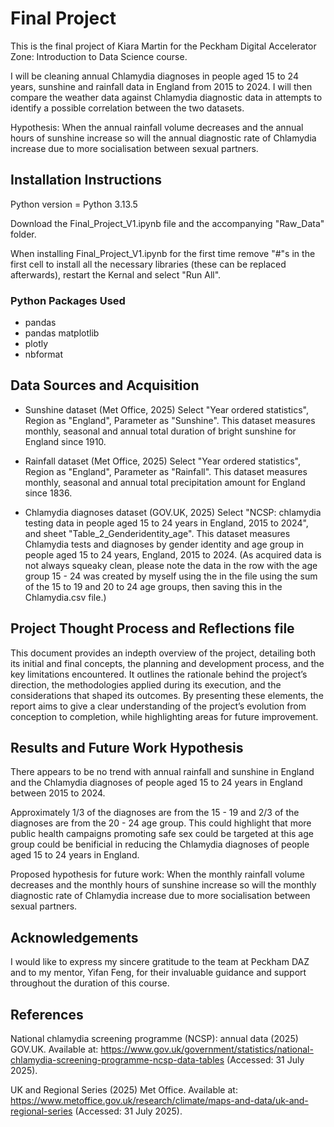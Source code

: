 
# Final Project

This is the final project of Kiara Martin for the Peckham Digital Accelerator Zone: Introduction to Data Science course. 

I will be cleaning annual Chlamydia diagnoses in people aged 15 to 24 years, sunshine and rainfall data in England from 2015 to 2024. I will then compare the weather data against Chlamydia diagnostic data in attempts to identify a possible correlation between the two datasets.

Hypothesis: When the annual rainfall volume decreases and the annual hours of sunshine increase so will the annual diagnostic rate of Chlamydia increase due to more socialisation between sexual partners.

## Installation Instructions

Python version = Python 3.13.5

Download the Final_Project_V1.ipynb file and the accompanying "Raw_Data" folder.

When installing Final_Project_V1.ipynb for the first time remove "#"s in the first cell to install all the necessary libraries (these can be replaced afterwards), restart the Kernal and select "Run All".

### Python Packages Used

 - pandas
 - pandas matplotlib
 - plotly
 - nbformat


## Data Sources and Acquisition

 - Sunshine dataset (Met Office, 2025)
   Select "Year ordered statistics", Region as "England", Parameter as "Sunshine".
   This dataset measures monthly, seasonal and annual total duration of bright sunshine for England since 1910.
   
 - Rainfall dataset (Met Office, 2025)
   Select "Year ordered statistics", Region as "England", Parameter as "Rainfall".
   This dataset measures monthly, seasonal and annual total precipitation amount for England since 1836.

 - Chlamydia diagnoses dataset (GOV.UK, 2025)
   Select "NCSP: chlamydia testing data in people aged 15 to 24 years in England, 2015 to 2024", and sheet "Table_2_Genderidentity_age".
   This dataset measures Chlamydia tests and diagnoses by gender identity and age group in people aged 15 to 24 years, England, 2015 to 2024. (As acquired data is not always squeaky clean, please note the data in the row with the age group 15 - 24 was created by myself using the in the file using the sum of the 15 to 19 and 20 to 24 age groups, then saving this in the Chlamydia.csv file.)


## Project Thought Process and Reflections file

This document provides an indepth overview of the project, detailing both its initial and final concepts, the planning and development process, and the key limitations encountered. It outlines the rationale behind the project’s direction, the methodologies applied during its execution, and the considerations that shaped its outcomes. By presenting these elements, the report aims to give a clear understanding of the project’s evolution from conception to completion, while highlighting areas for future improvement.


## Results and Future Work Hypothesis

There appears to be no trend with annual rainfall and sunshine in England and the Chlamydia diagnoses of people aged 15 to 24 years in England between 2015 to 2024. 

Approximately 1/3 of the diagnoses are from the 15 - 19 and 2/3 of the diagnoses are from the 20 - 24 age group. This could highlight that more public health campaigns promoting safe sex could be targeted at this age group could be benificial in reducing the Chlamydia diagnoses of people aged 15 to 24 years in England. 

Proposed hypothesis for future work: When the monthly rainfall volume decreases and the monthly hours of sunshine increase so will the monthly diagnostic rate of Chlamydia increase due to more socialisation between sexual partners.

## Acknowledgements

I would like to express my sincere gratitude to the team at Peckham DAZ and to my mentor, Yifan Feng, for their invaluable guidance and support throughout the duration of this course.


## References 

National chlamydia screening programme (NCSP): annual data (2025) GOV.UK. Available at: https://www.gov.uk/government/statistics/national-chlamydia-screening-programme-ncsp-data-tables (Accessed: 31 July 2025). 

UK and Regional Series (2025) Met Office. Available at: https://www.metoffice.gov.uk/research/climate/maps-and-data/uk-and-regional-series (Accessed: 31 July 2025). 

